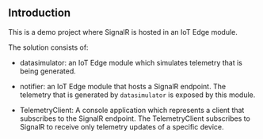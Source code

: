 ## Introduction

This is a demo project where SignalR is hosted in an IoT Edge module.

The solution consists of:

- datasimulator: an IoT Edge module which simulates telemetry that is being generated.

- notifier: an IoT Edge module that hosts a SignalR endpoint.  The telemetry that is generated by `datasimulator` is exposed by this module.

- TelemetryClient: A console application which represents a client that subscribes to the SignalR endpoint.  The TelemetryClient subscribes to SignalR to receive only telemetry updates of a specific device.

